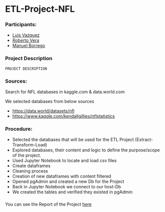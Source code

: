 # ETL-Project-NFL

### Participants:
- [Luis Vazquez](https://github.com/luisovillista)
- [Roberto Vera](https://github.com/veraroberto)
- [Manuel Borrego](https://github.com/borregoma)

### Project Description
```
PROJECT DESCRIPTION
```
### Sources:

Search for NFL databases in kaggle.com & data.world.com

We selected databases from below sources

- https://data.world/datasets/nfl
- https://www.kaggle.com/kendallgillies/nflstatistics

### Procedure:

- Selected the databases that will be used for the ETL Project (Extract-Transform-Load)
- Explored databases, their content and logic to define the purpose/scope of the project.
- Used Jupyter Notebook to locate and load csv files
- Create dataframes
- Cleaning process 
- Creation of new dataframes with content filtered
- Opened pgAdmin and created a new Db for the Project
- Back in Jupyter Notebook we connect to our host-Db
- We created the tables and verified they existed in pgAdmin


###
You can see the Report of the Project [here](https://docs.google.com/document/d/11p7Fv2TDa9G9dJfajHrj-REoDvdRHSiQsbXSKJVkAzs/edit)
